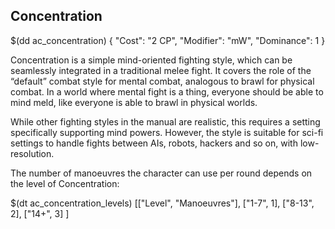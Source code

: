 ## Concentration

$(dd ac_concentration)
{
   "Cost": "2 CP",
   "Modifier": "mW",
   "Dominance": 1
}

Concentration is a simple mind-oriented fighting style, which can be seamlessly
integrated in a traditional melee fight. It covers the role of the “default”
combat style for mental combat, analogous to brawl for physical combat. In a
world where mental fight is a thing, everyone should be able to mind meld, like
everyone is able to brawl in physical worlds.

While other fighting styles in the manual are realistic, this requires a setting
specifically supporting mind powers. However, the style is suitable for sci-fi
settings to handle fights between AIs, robots, hackers and so on, with
low-resolution.

The number of manoeuvres the character can use per round depends on the level
of Concentration:

$(dt ac_concentration_levels)
[["Level", "Manoeuvres"],
["1-7", 1],
["8-13", 2],
["14+", 3]
]
